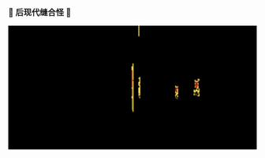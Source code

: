 ### 🙏 后现代缝合怪 🙏

<div align="center">
  <a href="https://kusstar.vercel.app/">
    <img src="./snapshot/kusstar.gif" alt="I am useless thing!" width="1024px"/>
  </a>
</div>
